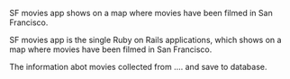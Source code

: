 SF movies app shows on a map where movies have been filmed in San Francisco.

SF movies app is the single Ruby on Rails applications, which shows on a map where movies have been filmed in San Francisco.

The information abot movies collected from .... and save to database.